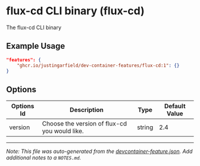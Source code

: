 
# flux-cd CLI binary (flux-cd)

The flux-cd CLI binary

## Example Usage

```json
"features": {
    "ghcr.io/justingarfield/dev-container-features/flux-cd:1": {}
}
```

## Options

| Options Id | Description | Type | Default Value |
|-----|-----|-----|-----|
| version | Choose the version of flux-cd you would like. | string | 2.4 |



---

_Note: This file was auto-generated from the [devcontainer-feature.json](https://github.com/justingarfield/dev-container-features/blob/main/src/flux-cd/devcontainer-feature.json).  Add additional notes to a `NOTES.md`._
